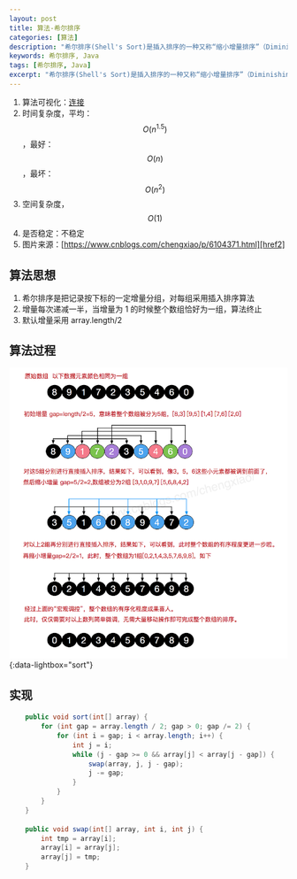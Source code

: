 ```yaml
---
layout: post
title: 算法-希尔排序
categories: [算法]
description: "希尔排序(Shell's Sort)是插入排序的一种又称“缩小增量排序”（Diminishing Increment Sort），是直接插入排序算法的一种更高效的改进版本。希尔排序是非稳定排序算法。该方法因D.L.Shell于1959年提出而得名。"
keywords: 希尔排序, Java
tags: [希尔排序, Java]
excerpt: "希尔排序(Shell's Sort)是插入排序的一种又称“缩小增量排序”（Diminishing Increment Sort），是直接插入排序算法的一种更高效的改进版本。希尔排序是非稳定排序算法。该方法因D.L.Shell于1959年提出而得名。"
---
```


1. 算法可视化：[连接][href1]
1. 时间复杂度，平均：$$O(n^{1.5})$$，最好：$$O(n)$$，最坏：$$O(n^2)$$
1. 空间复杂度，$$O(1)$$
1. 是否稳定：不稳定
1. 图片来源：[https://www.cnblogs.com/chengxiao/p/6104371.html][href2]

## 算法思想
1. 希尔排序是把记录按下标的一定增量分组，对每组采用插入排序算法
1. 增量每次递减一半，当增量为 1 的时候整个数组恰好为一组，算法终止
1. 默认增量采用 array.length/2

## 算法过程
[![shell-sort][img1]][img1]{:data-lightbox="sort"}


## 实现
```java
    public void sort(int[] array) {
        for (int gap = array.length / 2; gap > 0; gap /= 2) {
            for (int i = gap; i < array.length; i++) {
                int j = i;
                while (j - gap >= 0 && array[j] < array[j - gap]) {
                    swap(array, j, j - gap);
                    j -= gap;
                }
            }
        }
    }

    public void swap(int[] array, int i, int j) {
        int tmp = array[i];
        array[i] = array[j];
        array[j] = tmp;
    }
```

[img1]: /images/post/algorithm/shell-sort-1.png

[href1]: https://www.cs.usfca.edu/~galles/visualization/ComparisonSort.html
[href2]: https://www.cnblogs.com/chengxiao/p/6104371.html